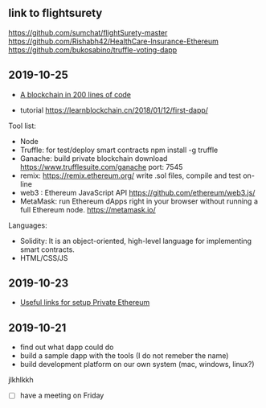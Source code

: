 ## link to flightsurety
https://github.com/sumchat/flightSurety-master
https://github.com/Rishabh42/HealthCare-Insurance-Ethereum
https://github.com/bukosabino/truffle-voting-dapp
## 2019-10-25

- [A blockchain in 200 lines of code](https://medium.com/@lhartikk/a-blockchain-in-200-lines-of-code-963cc1cc0e54)

- tutorial https://learnblockchain.cn/2018/01/12/first-dapp/

 Tool list:
- Node
- Truffle: for test/deploy smart contracts
         npm install -g truffle
- Ganache: build private blockchain
        download https://www.trufflesuite.com/ganache
        port: 7545
- remix: https://remix.ethereum.org/
       write .sol files, compile and test on-line
- web3 : Ethereum JavaScript API
        https://github.com/ethereum/web3.js/
- MetaMask:  run Ethereum dApps right in your browser without running a full Ethereum node.
        https://metamask.io/  

Languages:
- Solidity: It is an object-oriented, high-level language for implementing smart contracts.
- HTML/CSS/JS




## 2019-10-23

- [Useful links for setup Private Ethereum](https://medium.com/@yashwanthvenati/setup-private-ethereum-blockchain-network-with-multiple-nodes-in-5-mins-708ab89b1966)

## 2019-10-21

- find out what dapp could do
- build a sample dapp with the tools (I do not remeber the name)
- build development platform on our own system (mac, windows, linux?)

jlkhlkkh

- [ ] have a meeting on Friday
